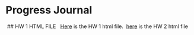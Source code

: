 
# Progress Journal 
 ## HW 1 HTML FILE 
 [Here](Files/IE-360-HW1.html) is the HW 1 html file.  [here](Files/IE-360-HOMEWORK-2.html) is the HW 2 html file